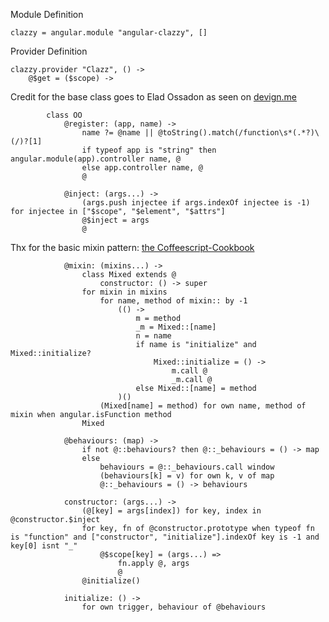 Module Definition

	clazzy = angular.module "angular-clazzy", []

Provider Definition

	clazzy.provider "Clazz", () ->
		@$get = ($scope) ->

Credit for the base class goes to Elad Ossadon as seen on [devign.me](http://www.devign.me/angular-dot-js-coffeescript-controller-base-class)

			class OO
				@register: (app, name) ->
					name ?= @name || @toString().match(/function\s*(.*?)\(/)?[1]
					if typeof app is "string" then angular.module(app).controller name, @
					else app.controller name, @
					@

				@inject: (args...) -> 
					(args.push injectee if args.indexOf injectee is -1) for injectee in ["$scope", "$element", "$attrs"]
					@$inject = args
					@

Thx for the basic mixin pattern: [the Coffeescript-Cookbook](http://coffeescriptcookbook.com/chapters/classes_and_objects/mixins)

				@mixin: (mixins...) ->
					class Mixed extends @
						constructor: () -> super
					for mixin in mixins
						for name, method of mixin:: by -1
							(() ->
								m = method
								_m = Mixed::[name]
								n = name
								if name is "initialize" and Mixed::initialize?
									Mixed::initialize = () ->
										m.call @
										_m.call @
								else Mixed::[name] = method
							)()
						(Mixed[name] = method) for own name, method of mixin when angular.isFunction method
					Mixed

				@behaviours: (map) ->
					if not @::behaviours? then @::_behaviours = () -> map
					else
						behaviours = @::_behaviours.call window
						(behaviours[k] = v) for own k, v of map
						@::_behaviours = () -> behaviours

				constructor: (args...) ->
					(@[key] = args[index]) for key, index in @constructor.$inject
					for key, fn of @constructor.prototype when typeof fn is "function" and ["constructor", "initialize"].indexOf key is -1 and key[0] isnt "_"
						@$scope[key] = (args...) => 
							fn.apply @, args
							@
					@initialize()

				initialize: () ->
					for own trigger, behaviour of @behaviours
					
